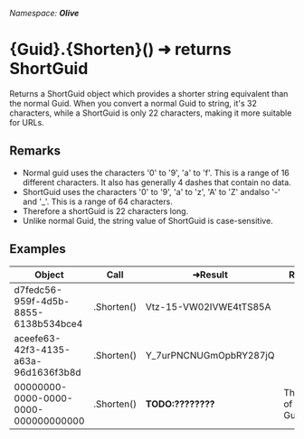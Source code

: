 *Namespace: **Olive***
# {Guid}.{Shorten}() ➜ returns ShortGuid
Returns a ShortGuid object which provides a shorter string equivalent than the normal Guid.
When you convert a normal Guid to string, it's 32 characters, while a ShortGuid is only 22 characters, making it more suitable for URLs.

## Remarks
- Normal guid uses the characters '0' to '9', 'a' to 'f'. This is a range of 16 different characters. It also has generally 4 dashes that contain no data.
- ShortGuid uses the characters '0' to '9', 'a' to 'z', 'A' to 'Z' andalso '-' and '_'. This is a range of 64 characters.
- Therefore a shortGuid is 22 characters long.
- Unlike normal Guid, the string value of ShortGuid is case-sensitive.

## Examples

|Object|Call|➜Result|Remarks|
|---|---|---|---|
| d7fedc56-959f-4d5b-8855-6138b534bce4 | .Shorten()  | Vtz-15-VW02IVWE4tTS85A | 
| aceefe63-42f3-4135-a63a-96d1636f3b8d | .Shorten()  | Y_7urPNCNUGmOpbRY287jQ | 
| 00000000-0000-0000-0000-000000000000 | .Shorten()  | **TODO:????????** | The value of Guid.Empty
